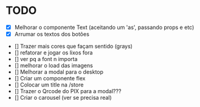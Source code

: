 # TODO

- [x] Melhorar o componente Text (aceitando um 'as', passando props e etc)
- [x] Arrumar os textos dos botões
- [] Trazer mais cores que façam sentido (grays)
- [] refatorar e jogar os lixos fora
- [] ver pq a font n importa
- [] melhorar o load das imagens
- [] Melhorar a modal para o desktop
- [] Criar um componente flex
- [] Colocar um title na /store
- [] Trazer o Qrcode do PIX para a modal???
- [] Criar o carousel (ver se precisa real)
